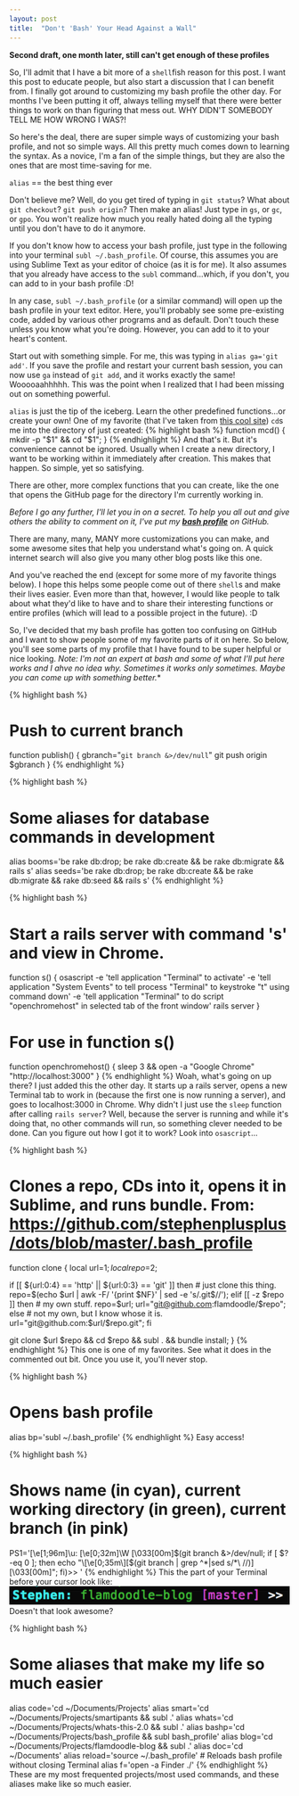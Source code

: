 ```yaml
---
layout: post
title:  "Don't 'Bash' Your Head Against a Wall"
---
```


**Second draft, one month later, still can't get enough of these profiles**

So, I'll admit that I have a bit more of a `shell`fish reason for this post.  I want this post to educate people, but also start a discussion that I can benefit from.  I finally got around to customizing my bash profile the other day.  For months I've been putting it off, always telling myself that there were better things to work on than figuring that mess out.  WHY DIDN'T SOMEBODY TELL ME HOW WRONG I WAS?!

So here's the deal, there are super simple ways of customizing your bash profile, and not so simple ways.  All this pretty much comes down to learning the syntax.  As a novice, I'm a fan of the simple things, but they are also the ones that are most time-saving for me.

`alias` == the best thing ever

Don't believe me?  Well, do you get tired of typing in `git status`?  What about `git checkout`?  `git push origin`?  Then make an alias!  Just type in `gs`, or `gc`, or `gpo`.  You won't realize how much you really hated doing all the typing until you don't have to do it anymore.

If you don't know how to access your bash profile, just type in the following into your terminal `subl ~/.bash_profile`.  Of course, this assumes you are using Sublime Text as your editor of choice (as it is for me).  It also assumes that you already have access to the `subl` command...which, if you don't, you can add to in your bash profile :D!

In any case, `subl ~/.bash_profile` (or a similar command) will open up the bash profile in your text editor.  Here, you'll probably see some pre-existing code, added by various other programs and as default.  Don't touch these unless you know what you're doing.  However, you can add to it to your heart's content.

Start out with something simple.  For me, this was typing in `alias ga='git add'`.  If you save the profile and restart your current bash session, you can now use `ga` instead of `git add`, and it works exactly the same!  Wooooaahhhhh.  This was the point when I realized that I had been missing out on something powerful.

`alias` is just the tip of the iceberg.  Learn the other predefined functions...or create your own!  One of my favorite (that I've taken from [this cool site][alias]) `cd`s me into the directory of just created:
{% highlight bash %}
function mcd() {
  mkdir -p "$1" && cd "$1";
}
{% endhighlight %}
And that's it.  But it's convenience cannot be ignored.  Usually when I create a new directory, I want to be working within it immediately after creation.  This makes that happen.  So simple, yet so satisfying.

There are other, more complex functions that you can create, like the one that opens the GitHub page for the directory I'm currently working in.

*Before I go any further, I'll let you in on a secret.  To help you all out and give others the ability to comment on it, I've put my **[bash profile][profile]** on GitHub.*

There are many, many, MANY more customizations you can make, and some awesome sites that help you understand what's going on.  A quick internet search will also give you many other blog posts like this one.

And you've reached the end (except for some more of my favorite things below).  I hope this helps some people come out of there `shell`s and make their lives easier.  Even more than that, however, I would like people to talk about what they'd like to have and to share their interesting functions or entire profiles (which will lead to a possible project in the future). :D

So, I've decided that my bash profile has gotten too confusing on GitHub and I want to show people some of my favorite parts of it on here.  So below, you'll see some parts of my profile that I have found to be super helpful or nice looking.  *Note: I'm not an expert at bash and some of what I'll put here works and I ahve no idea why.  Sometimes it works only sometimes.  Maybe you can come up with something better.**


{% highlight bash %}
# Push to current branch
function publish() {
  gbranch="`git branch &>/dev/null`"
  git push origin $gbranch
}
{% endhighlight %}

{% highlight bash %}
# Some aliases for database commands in development
alias booms='be rake db:drop; be rake db:create && be rake db:migrate && rails s'
alias seeds='be rake db:drop; be rake db:create && be rake db:migrate && rake db:seed && rails s'
{% endhighlight %}

{% highlight bash %}
# Start a rails server with command 's' and view in Chrome.
function s() {
  osascript -e 'tell application "Terminal" to activate' -e 'tell application "System Events" to tell process "Terminal" to keystroke "t" using command down' -e 'tell application "Terminal" to do script "openchromehost" in selected tab of the front window'
  rails server
}
# For use in function s()
function openchromehost() {
  sleep 3 && open -a "Google Chrome" "http://localhost:3000"
}
{% endhighlight %}
Woah, what's going on up there?  I just added this the other day.  It starts up a rails server, opens a new Terminal tab to work in (because the first one is now running a server), and goes to localhost:3000 in Chrome.  Why didn't I just use the `sleep` function after calling `rails server`?  Well, because the server is running and while it's doing that, no other commands will run, so something clever needed to be done.  Can you figure out how I got it to work?  Look into `osascript`...

{% highlight bash %}
# Clones a repo, CDs into it, opens it in Sublime, and runs bundle. From: https://github.com/stephenplusplus/dots/blob/master/.bash_profile
function clone {
  local url=$1;
  local repo=$2;

  if [[ ${url:0:4} == 'http' || ${url:0:3} == 'git' ]]
  then
    # just clone this thing.
    repo=$(echo $url | awk -F/ '{print $NF}' | sed -e 's/.git$//');
  elif [[ -z $repo ]]
  then
    # my own stuff.
    repo=$url;
    url="git@github.com:flamdoodle/$repo";
  else
    # not my own, but I know whose it is.
    url="git@github.com:$url/$repo.git";
  fi

  git clone $url $repo && cd $repo && subl . && bundle install;
}
{% endhighlight %}
This one is one of my favorites.  See what it does in the commented out bit.  Once you use it, you'll never stop.

{% highlight bash %}
# Opens bash profile
alias bp='subl ~/.bash_profile'
{% endhighlight %}
Easy access!

{% highlight bash %}
# Shows name (in cyan), current working directory (in green), current branch (in pink)
PS1='\[\e[1;96m\]\u: \[\e[0;32m\]\W \[\033[00m\]$(git branch &>/dev/null; if [ $? -eq 0 ]; then echo "\[\e[0;35m\][$(git branch | grep ^*|sed s/\*\ //)] \[\033[00m\]"; fi)>> '
{% endhighlight %}
This the part of your Terminal before your cursor look like:<br>
<img src="/images/terminal-stuff.png"><br>
Doesn't that look awesome?

{% highlight bash %}
# Some aliases that make my life so much easier
alias code='cd ~/Documents/Projects'
alias smart='cd ~/Documents/Projects/smartipants && subl .'
alias whats='cd ~/Documents/Projects/whats-this-2.0 && subl .'
alias bashp='cd ~/Documents/Projects/bash_profile && subl bash_profile'
alias blog='cd ~/Documents/Projects/flamdoodle-blog && subl .'
alias doc='cd ~/Documents'
alias reload='source ~/.bash_profile' # Reloads bash profile without closing Terminal
alias f='open -a Finder ./'
{% endhighlight %}
These are my most frequented projects/most used commands, and these aliases make like so much easier.

[NOTES: Also .gitconfig file.  Other personalization?  More talk on functions, looks like JS?]:blank
[alias]:http://alias.sh/
[profile]:https://github.com/Flamdoodle/bash-profile